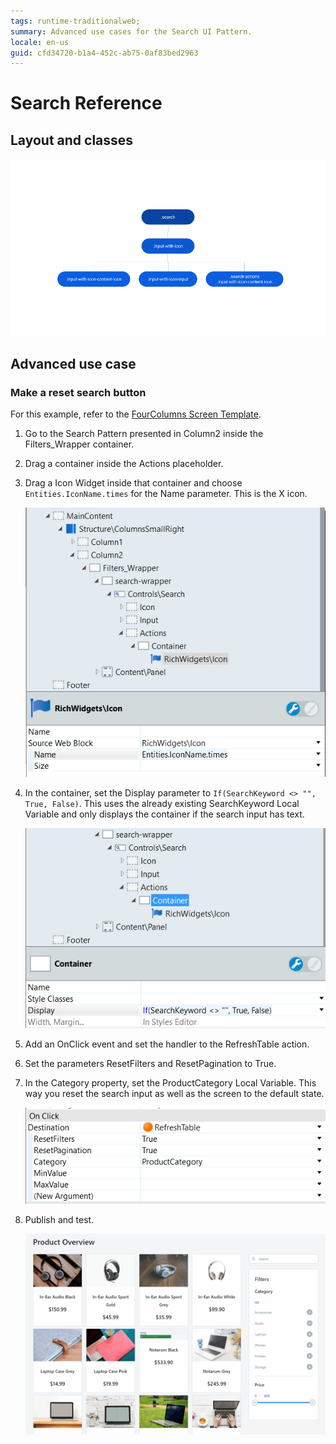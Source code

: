 ```yaml
---
tags: runtime-traditionalweb;
summary: Advanced use cases for the Search UI Pattern.
locale: en-us
guid: cfd34720-b1a4-452c-ab75-0af83bed2963
---
```


# Search Reference

## Layout and classes

![](<images/search-3-diag.png>)

## Advanced use case

### Make a reset search button

For this example, refer to the [FourColumns Screen Template](https://outsystemsui.outsystems.com/OutSystemsUILiveStyleGuide/FourColumnGallery.aspx).

1. Go to the Search Pattern presented in Column2 inside the Filters_Wrapper container.

1. Drag a container inside the Actions placeholder.

1. Drag a Icon Widget inside that container and choose `Entities.IconName.times` for the Name parameter. This is the X icon.

    ![](<images/search-4-ss.png>)

1. In the container, set the Display parameter to `If(SearchKeyword <> "", True, False)`. This uses the already existing SearchKeyword Local Variable and only displays the container if the search input has text.

    ![](<images/search-5-ss.png>)

1. Add an OnClick event and set the handler to the RefreshTable action.

1. Set the parameters ResetFilters and ResetPagination to True.

1. In the Category property, set the ProductCategory Local Variable. This way you reset the search input as well as the screen to the default state.

    ![](<images/search-6-ss.png>)

1. Publish and test.

    ![](<images/search-7-ss.gif>)
